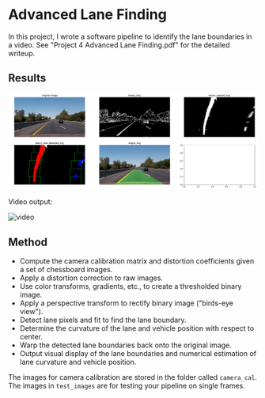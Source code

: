 # Advanced Lane Finding

In this project, I wrote a software pipeline to identify the lane boundaries in a video. See "Project 4 Advanced Lane Finding.pdf" for the detailed writeup.

## Results

![demo](output_images/result.png)

Video output:

![video](output_images/demo.gif)

## Method

* Compute the camera calibration matrix and distortion coefficients given a set of chessboard images.
* Apply a distortion correction to raw images.
* Use color transforms, gradients, etc., to create a thresholded binary image.
* Apply a perspective transform to rectify binary image ("birds-eye view").
* Detect lane pixels and fit to find the lane boundary.
* Determine the curvature of the lane and vehicle position with respect to center.
* Warp the detected lane boundaries back onto the original image.
* Output visual display of the lane boundaries and numerical estimation of lane curvature and vehicle position.

The images for camera calibration are stored in the folder called `camera_cal`.  The images in `test_images` are for testing your pipeline on single frames.
